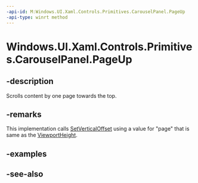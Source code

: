 ```yaml
---
-api-id: M:Windows.UI.Xaml.Controls.Primitives.CarouselPanel.PageUp
-api-type: winrt method
---
```


<!-- Method syntax
public void PageUp()
-->

# Windows.UI.Xaml.Controls.Primitives.CarouselPanel.PageUp

## -description
Scrolls content by one page towards the top.



## -remarks
This implementation calls [SetVerticalOffset](carouselpanel_setverticaloffset_1333703417.md) using a value for "page" that is same as the [ViewportHeight](carouselpanel_viewportheight.md).

## -examples

## -see-also
